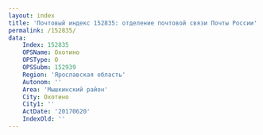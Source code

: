 ```yaml
---
layout: index
title: 'Почтовый индекс 152835: отделение почтовой связи Почты России'
permalink: /152835/
data:
    Index: 152835
    OPSName: Охотино
    OPSType: О
    OPSSubm: 152939
    Region: 'Ярославская область'
    Autonom: ''
    Area: 'Мышкинский район'
    City: Охотино
    City1: ''
    ActDate: '20170620'
    IndexOld: ''
---
```

